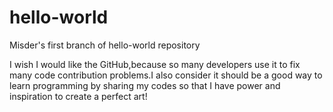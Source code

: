 # hello-world
Misder's first branch of hello-world repository

I wish I would like the GitHub,because so many developers use it to fix many code contribution problems.I also consider it should be a good way to learn programming by sharing  my codes so that I have power and inspiration to create a perfect art!
